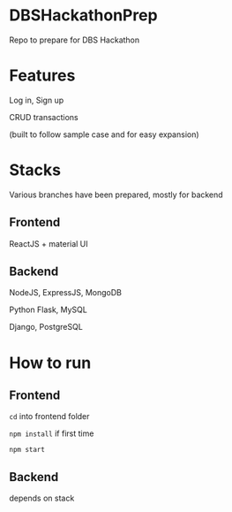 # DBSHackathonPrep
Repo to prepare for DBS Hackathon

# Features 
Log in, Sign up

CRUD transactions

(built to follow sample case and for easy expansion)

# Stacks
Various branches have been prepared, mostly for backend

## Frontend
ReactJS + material UI

## Backend
NodeJS, ExpressJS, MongoDB

Python Flask, MySQL

Django, PostgreSQL

# How to run
## Frontend
```cd``` into frontend folder

```npm install``` if first time

```npm start```

## Backend
depends on stack